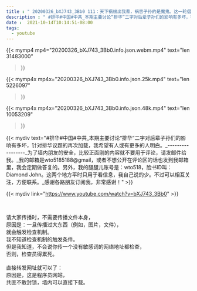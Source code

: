 ```yaml
---
title : " 20200326_bXJ743_3Bb0 111：天下祸根出我辈，祸害子孙的是魔鬼。这一轮倡导和宣传排华的各路人马，你们有孩子吗? "
description : " #排华#中国#中共_本期主要讨论“排华”二字对后辈子孙们的影响有多坏，针对排华议题的再次加载，我希望有人或有更多的人明白。_-----------------_为了墙内朋友的安全，比较正面刚的内容就不要用于评论，请发邮件给我。_我的邮箱是wto5185188@gmail，或者不想公开在评论区的话也发到我邮箱里，我会定期做答复的。另外，我的腿腿儿账号是：wto518，脸书ID叫：Diamond John。这两个地方平时只用于看信息，我自己说的少。不过可以相互关注，方便联系。_感谢各路朋友订阅我，非常感谢！ "
date :  2021-10-14T10:14:51-08:00
tags:
  - youtube
---
```


{{< mymp4 mp4="20200326_bXJ743_3Bb0.info.json.webm.mp4" 
text="len 31483000"
>}}

{{< mymp4x  mp4x="20200326_bXJ743_3Bb0.info.json.25k.mp4"
text="len 5226097"
>}}

{{< mymp4x  mp4x="20200326_bXJ743_3Bb0.info.json.48k.mp4"
text="len 10053209"
>}}


{{< mydiv text="#排华#中国#中共_本期主要讨论“排华”二字对后辈子孙们的影响有多坏，针对排华议题的再次加载，我希望有人或有更多的人明白。_-----------------_为了墙内朋友的安全，比较正面刚的内容就不要用于评论，请发邮件给我。_我的邮箱是wto5185188@gmail，或者不想公开在评论区的话也发到我邮箱里，我会定期做答复的。另外，我的腿腿儿账号是：wto518，脸书ID叫：Diamond John。这两个地方平时只用于看信息，我自己说的少。不过可以相互关注，方便联系。_感谢各路朋友订阅我，非常感谢！" >}}
<br>

{{< mydiv link="https://www.youtube.com/watch?v=bXJ743_3Bb0" >}}


<br>

请大家传播时，不需要传播文件本身，<br>
原因是：一旦传播过大东西（例如，图片，文件），<br>
就会触发检查机制。<br>
我不知道检查机制的触发条件。<br>
但是我知道，不会说你传一个没有敏感词的网络地址都检查，<br>
否则，检查员得累死。<br><br>
直接转发网址就可以了：<br>
原因是，这是程序员网站，<br>
共匪不敢封锁，墙内可以直接下载。


